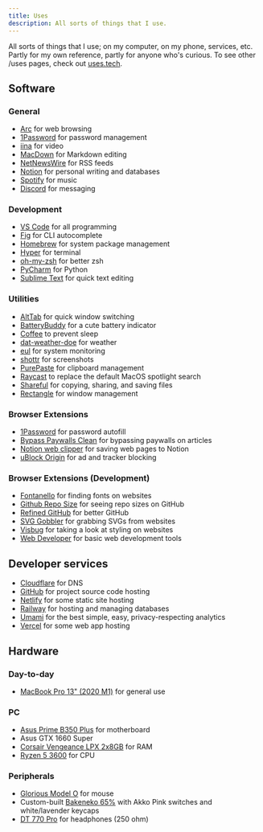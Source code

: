```yaml
---
title: Uses
description: All sorts of things that I use.
---
```


All sorts of things that I use; on my computer, on my phone, services, etc. Partly for my own reference, partly for anyone who's curious. To see other /uses pages, check out [uses.tech](https://uses.tech/).

## Software

### General

- [Arc](https://arc.net/) for web browsing
- [1Password](https://1password.com/) for password management
- [iina](https://iina.io/) for video
- [MacDown](https://macdown.uranusjr.com/) for Markdown editing
- [NetNewsWire](https://ranchero.com/netnewswire/) for RSS feeds
- [Notion](https://notion.so/) for personal writing and databases
- [Spotify](https://spotify.com/) for music
- [Discord](https://discord.com/) for messaging

### Development

- [VS Code](https://code.visualstudio.com/) for all programming
- [Fig](https://fig.io/) for CLI autocomplete
- [Homebrew](https://brew.sh/) for system package management
- [Hyper](https://hyper.is/) for terminal
- [oh-my-zsh](https://ohmyz.sh/) for better zsh
- [PyCharm](https://www.jetbrains.com/pycharm/) for Python
- [Sublime Text](https://www.sublimetext.com/) for quick text editing

### Utilities

- [AltTab](https://alt-tab-macos.netlify.app/) for quick window switching
- [BatteryBuddy](https://batterybuddy.app/) for a cute battery indicator
- [Coffee](https://www.raycast.com/mooxl/coffee) to prevent sleep
- [dat-weather-doe](https://github.com/inderdhir/DatWeatherDoe) for weather
- [eul](https://github.com/gao-sun/eul) for system monitoring
- [shottr](https://shottr.cc/) for screenshots
- [PurePaste](https://sindresorhus.com/pure-paste) for clipboard management
- [Raycast](https://raycast.com/) to replace the default MacOS spotlight search
- [Shareful](https://sindresorhus.com/shareful) for copying, sharing, and saving files
- [Rectangle](https://rectangleapp.com/) for window management

### Browser Extensions

- [1Password](https://1password.com/downloads/browser-extension/) for password autofill
- [Bypass Paywalls Clean](https://gitlab.com/magnolia1234/bypass-paywalls-chrome-clean) for bypassing paywalls on articles
- [Notion web clipper](https://www.notion.so/web-clipper) for saving web pages to Notion
- [uBlock Origin](https://github.com/gorhill/uBlock/) for ad and tracker blocking

### Browser Extensions (Development)

- [Fontanello](https://fontanello.app/) for finding fonts on websites
- [Github Repo Size](https://github.com/Shywim/github-repo-size) for seeing repo sizes on GitHub
- [Refined GitHub](https://github.com/refined-github/refined-github) for better GitHub
- [SVG Gobbler](https://www.svggobbler.com/) for grabbing SVGs from websites
- [Visbug](https://github.com/GoogleChromeLabs/ProjectVisBug) for taking a look at styling on websites
- [Web Developer](https://chrispederick.com/work/web-developer/) for basic web development tools

## Developer services

- [Cloudflare](https://cloudflare.com/) for DNS
- [GitHub](https://github.com/) for project source code hosting
- [Netlify](https://www.netlify.com/) for some static site hosting
- [Railway](https://railway.app/) for hosting and managing databases
- [Umami](https://umami.is/) for the best simple, easy, privacy-respecting analytics
- [Vercel](https://vercel.com/) for some web app hosting

## Hardware

### Day-to-day

- [MacBook Pro 13" (2020 M1)](https://www.apple.com/macbook-pro-13/) for general use

### PC

- [Asus Prime B350 Plus](https://www.asus.com/us/Motherboards/PRIME-B350-PLUS/) for motherboard
- Asus GTX 1660 Super
- [Corsair Vengeance LPX 2x8GB](https://www.corsair.com/us/en/Categories/Products/Memory/VENGEANCE-LPX/p/CMK16GX4M2B3200C16) for RAM
- [Ryzen 5 3600](https://www.amd.com/en/products/cpu/amd-ryzen-5-3600) for CPU

### Peripherals

- [Glorious Model O](https://www.gloriousgaming.com/products/glorious-model-o-black) for mouse
- Custom-built [Bakeneko 65%](https://cannonkeys.com/products/bakeneko65/) with Akko Pink switches and white/lavender keycaps
- [DT 770 Pro](https://north-america.beyerdynamic.com/dt-770-pro.html) for headphones (250 ohm)

